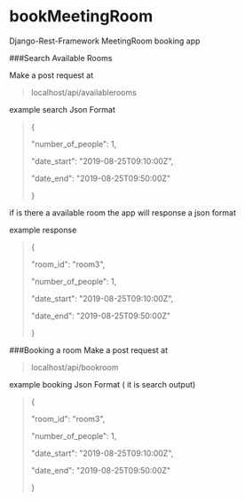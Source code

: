 # bookMeetingRoom

Django-Rest-Framework MeetingRoom booking app

###Search Available Rooms

Make a post request at 

>localhost/api/availablerooms

example search Json Format
>{
>
>"number_of_people": 1,
>
>"date_start": "2019-08-25T09:10:00Z",
>
>"date_end": "2019-08-25T09:50:00Z"
>
>}

if is there a available room the app will response a json format

example response

>{
>
>"room_id": "room3",
>
>"number_of_people": 1,
>
>"date_start": "2019-08-25T09:10:00Z",
>
>"date_end": "2019-08-25T09:50:00Z"
>
>}


###Booking a room
Make a post request at
>localhost/api/bookroom
>

example booking Json Format ( it is search output)

>{
>
>"room_id": "room3",
>
>"number_of_people": 1,
>
>"date_start": "2019-08-25T09:10:00Z",
>
>"date_end": "2019-08-25T09:50:00Z"
>
>}